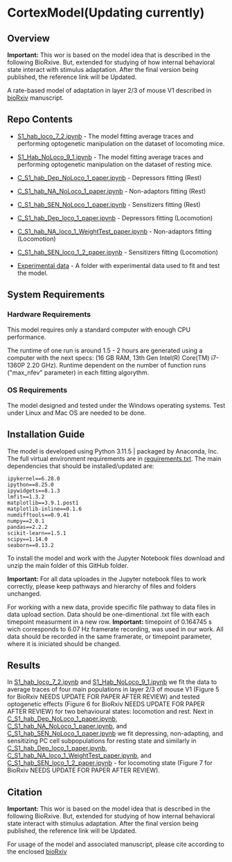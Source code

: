 # CortexModel(Updating currently)

## Overview
<b>Important:</b> This wor is based on the model idea that is described in the following BioRxive. But, extended for studying of how internal behavioral state interact with stimulus adaptation. After the final version being published, the reference link will be Updated.

A rate-based model of adaptation in layer 2/3 of mouse V1 described in [bioRxiv](https://www.biorxiv.org/content/10.1101/2024.12.13.628375v1) manuscript.

## Repo Contents

  - [S1_hab_loco_7_2.ipynb](./S1_hab_loco_7_2.ipynb) - The model fitting average traces and performing optogenetic manipulation on the dataset of locomoting mice.
  - [S1_Hab_NoLoco_9_1.ipynb](./S1_Hab_NoLoco_9_1.ipynb) - The model fitting average traces and performing optogenetic manipulation on the dataset of resting mice.
    
  - [C_S1_hab_Dep_NoLoco_1_paper.ipynb](./C_S1_hab_Dep_NoLoco_1_paper.ipynb) - Depressors fitting (Rest)
  - [C_S1_hab_NA_NoLoco_1_paper.ipynb](./C_S1_hab_NA_NoLoco_1_paper.ipynb) - Non-adaptors fitting (Rest)
  - [C_S1_hab_SEN_NoLoco_1_paper.ipynb](./C_S1_hab_SEN_NoLoco_1_paper.ipynb) - Sensitizers fitting (Rest)
    
  - [C_S1_hab_Dep_loco_1_paper.ipynb](./C_S1_hab_Dep_loco_1_paper.ipynb) - Depressors fitting (Locomotion)
  - [C_S1_hab_NA_loco_1_WeightTest_paper.ipynb](./C_S1_hab_NA_loco_1_WeightTest_paper.ipynb) - Non-adaptors fitting (Locomotion)
  - [C_S1_hab_SEN_loco_1_2_paper.ipynb](./C_S1_hab_SEN_loco_1_2_paper.ipynb) - Sensitizers fitting (Locomotion)
    
  - [Experimental data](./Experimental_data/Updated_again) - A folder with experimental data used to fit and test the model.

## System Requirements

### Hardware Requirements
This model requires only a standard computer with enough CPU performance. 

The runtime of one run is around 1.5 - 2 hours are generated using a computer with the next specs: (16 GB RAM, 13th Gen Intel(R) Core(TM) i7-1360P   2.20 GHz).
Runtime dependent on the number of function runs ("max_nfev" parameter) in each fitting algorythm.
### OS Requirements
The model designed and tested under the Windows operating systems. Test under Linux and Mac OS are needed to be done.

## Installation Guide
The model is developed using Python 3.11.5 | packaged by Anaconda, Inc. 
The full virtual environment requirements are in [requirements.txt](./requirements.txt).
The main dependencies that should be installed/updated are:
```
ipykernel==6.28.0
ipython==8.25.0
ipywidgets==8.1.3
lmfit==1.3.2
matplotlib==3.9.1.post1
matplotlib-inline==0.1.6
numdifftools==0.9.41
numpy==2.0.1
pandas==2.2.2
scikit-learn==1.5.1
scipy==1.14.0
seaborn==0.13.2
```

To install the model and work with the Jupyter Notebook files download and unzip the main folder of this GitHub folder.
<p><b>Important:</b> For all data uploades in the Jupyter notebook files to work correctly, please keep pathways and hierarchy of files and folders unchanged.</p>
<p>For working with a new data, provide specific file pathway to data files in data upload section. Data should be one-dimentional .txt file with each timepoint measurment in a new row. <b>Important:</b> timepoint of 0.164745 s wich corresponds to 6.07 Hz framerate recording, was used in our work. All data should be recorded in the same framerate, or timepoint parameter, where it is iniciated should be changed.</p>

## Results
In [S1_hab_loco_7_2.ipynb](./S1_hab_loco_7_2.ipynb) and [S1_Hab_NoLoco_9_1.ipynb](./S1_Hab_NoLoco_9_1.ipynb) we fit the data to average traces of four main populations in layer 2/3 of mouse V1 (Figure 5 for BioRxiv NEEDS UPDATE FOR PAPER AFTER REVIEW) and tested optogenetic effects (Figure 6 for BioRxiv NEEDS UPDATE FOR PAPER AFTER REVIEW) for two behavioural states: locomotion and rest.
Next in [C_S1_hab_Dep_NoLoco_1_paper.ipynb](./C_S1_hab_Dep_NoLoco_1_paper.ipynb), [C_S1_hab_NA_NoLoco_1_paper.ipynb](./C_S1_hab_NA_NoLoco_1_paper.ipynb), and [C_S1_hab_SEN_NoLoco_1_paper.ipynb](./C_S1_hab_SEN_NoLoco_1_paper.ipynb) we fit depressing, non-adapting, and sensitizing PC cell subpopulations for resting state and similarly in [C_S1_hab_Dep_loco_1_paper.ipynb](./C_S1_hab_Dep_loco_1_paper.ipynb), [C_S1_hab_NA_loco_1_WeightTest_paper.ipynb](./C_S1_hab_NA_loco_1_WeightTest_paper.ipynb), and [C_S1_hab_SEN_loco_1_2_paper.ipynb](./C_S1_hab_SEN_loco_1_2_paper.ipynb) - for locomoting state (Figure 7 for BioRxiv NEEDS UPDATE FOR PAPER AFTER REVIEW).

## Citation
<b>Important:</b> This wor is based on the model idea that is described in the following BioRxive. But, extended for studying of how internal behavioral state interact with stimulus adaptation. After the final version being published, the reference link will be Updated.

For usage of the model and associated manuscript, please cite according to the enclosed [bioRxiv](https://www.biorxiv.org/content/10.1101/2024.12.13.628375v1)


